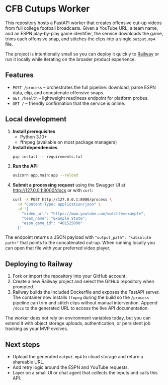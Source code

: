 # CFB Cutups Worker

This repository hosts a FastAPI worker that creates offensive cut-up videos from
full college football broadcasts. Given a YouTube URL, a team name, and an ESPN
play-by-play game identifier, the service downloads the game, trims each
offensive snap, and stitches the clips into a single `output.mp4` file.

The project is intentionally small so you can deploy it quickly to
[Railway](https://railway.app) or run it locally while iterating on the broader
product experience.

## Features

- `POST /process` – orchestrates the full pipeline: download, parse ESPN data,
  clip, and concatenate offensive snaps.
- `GET /health` – lightweight readiness endpoint for platform probes.
- `GET /` – friendly confirmation that the service is online.

## Local development

1. **Install prerequisites**
   - Python 3.10+
   - ffmpeg (available on most package managers)
2. **Install dependencies**
   ```bash
   pip install -r requirements.txt
   ```
3. **Run the API**
   ```bash
   uvicorn app.main:app --reload
   ```
4. **Submit a processing request** using the Swagger UI at
   <http://127.0.0.1:8000/docs> or with `curl`:
   ```bash
   curl -X POST http://127.0.0.1:8000/process \
     -H "Content-Type: application/json" \
     -d '{
       "video_url": "https://www.youtube.com/watch?v=example",
       "team_name": "Example State",
       "espn_game_id": "401525000"
     }'
   ```

The endpoint returns a JSON payload with `"output_path": "<absolute path>"`
that points to the concatenated cut-up. When running locally you can open that
file with your preferred video player.

## Deploying to Railway

1. Fork or import the repository into your GitHub account.
2. Create a new Railway project and select the GitHub repository when prompted.
3. Railway builds the included Dockerfile and exposes the FastAPI server. The
   container now installs `ffmpeg` during the build so the `/process` pipeline
   can trim and stitch clips without manual intervention. Append `/docs` to the
   generated URL to access the live API documentation.

The worker does not rely on environment variables today, but you can extend it
with object storage uploads, authentication, or persistent job tracking as your
MVP evolves.

## Next steps

- Upload the generated `output.mp4` to cloud storage and return a shareable URL.
- Add retry logic around the ESPN and YouTube requests.
- Layer on a small UI or chat agent that collects the inputs and calls this API.
